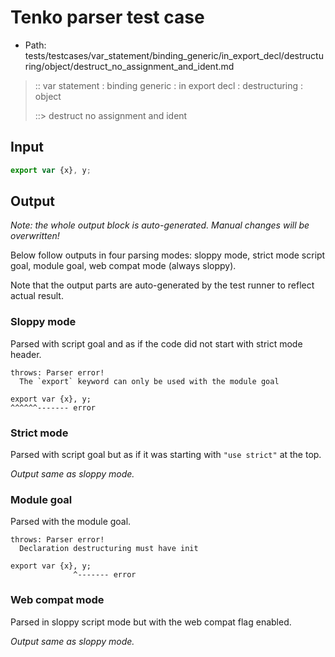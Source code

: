 # Tenko parser test case

- Path: tests/testcases/var_statement/binding_generic/in_export_decl/destructuring/object/destruct_no_assignment_and_ident.md

> :: var statement : binding generic : in export decl : destructuring : object
>
> ::> destruct no assignment and ident

## Input


`````js
export var {x}, y;
`````

## Output

_Note: the whole output block is auto-generated. Manual changes will be overwritten!_

Below follow outputs in four parsing modes: sloppy mode, strict mode script goal, module goal, web compat mode (always sloppy).

Note that the output parts are auto-generated by the test runner to reflect actual result.

### Sloppy mode

Parsed with script goal and as if the code did not start with strict mode header.

`````
throws: Parser error!
  The `export` keyword can only be used with the module goal

export var {x}, y;
^^^^^^------- error
`````

### Strict mode

Parsed with script goal but as if it was starting with `"use strict"` at the top.

_Output same as sloppy mode._

### Module goal

Parsed with the module goal.

`````
throws: Parser error!
  Declaration destructuring must have init

export var {x}, y;
              ^------- error
`````


### Web compat mode

Parsed in sloppy script mode but with the web compat flag enabled.

_Output same as sloppy mode._
